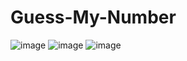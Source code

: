 # Guess-My-Number
![image](https://user-images.githubusercontent.com/62077516/189487343-fa7e1b13-5e32-46d2-adc6-02a3b8702ccb.png)
![image](https://user-images.githubusercontent.com/62077516/189487400-e5135031-5801-483b-abfb-f61969a0b71d.png)
![image](https://user-images.githubusercontent.com/62077516/189487608-e477e8a8-7f98-403c-bd1d-d59188c55f52.png)

